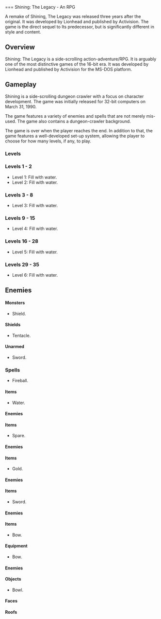
===
Shining: The Legacy - An RPG

A remake of Shining, The Legacy was released three years after the original. It was developed by Lionhead and published by Activision. The game is the direct sequel to Its predecessor, but is significantly different in style and content.

## Overview

Shining: The Legacy is a side-scrolling action-adventure/RPG. It is arguably one of the most distinctive games of the 16-bit era. It was developed by Lionhead and published by Activision for the MS-DOS platform.

## Gameplay

Shining is a side-scrolling dungeon crawler with a focus on character development. The game was initially released for 32-bit computers on March 31, 1990.

The game features a variety of enemies and spells that are not merely mis-used. The game also contains a dungeon-crawler background.

The game is over when the player reaches the end. In addition to that, the game features a well-developed set-up system, allowing the player to choose for how many levels, if any, to play.

### Levels

### Levels 1 - 2

*   Level 1: Fill with water.
*   Level 2: Fill with water.

### Levels 3 - 8

*   Level 3: Fill with water.

### Levels 9 - 15

*   Level 4: Fill with water.

### Levels 16 - 28

*   Level 5: Fill with water.

### Levels 29 - 35

*   Level 6: Fill with water.

## Enemies

#### Monsters

*   Shield.

#### Shields

*   Tentacle.

#### Unarmed

*   Sword.

### Spells

*   Fireball.

#### Items

*   Water.

#### Enemies

#### Items

*   Spare.

#### Enemies

#### Items

*   Gold.

#### Enemies

#### Items

*   Sword.

#### Enemies

#### Items

*   Bow.

#### Equipment

*   Bow.

#### Enemies

#### Objects

*   Bowl.

#### Faces

#### Roofs

####
